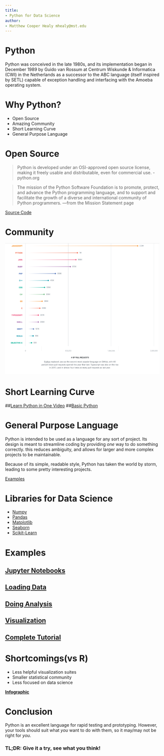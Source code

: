 ```yaml
---
title:
- Python for Data Science
author:
- Matthew Cooper Healy mhealy@mst.edu
---
```


# Python
Python was conceived in the late 1980s, and its implementation began in December
1989 by Guido van Rossum at Centrum Wiskunde & Informatica (CWI) in the
Netherlands as a successor to the ABC language (itself inspired by SETL) capable
of exception handling and interfacing with the Amoeba operating system.



# Why Python?
 - Open Source
 - Amazing Community
 - Short Learning Curve
 - General Purpose Language

# Open Source
> Python is developed under an OSI-approved open source license,
> making it freely usable and distributable, even for commercial use.
>    -python.org

>The mission of the Python Software Foundation is to promote, protect, and advance
>the Python programming language, and to support and facilitate the growth of a
>diverse and international community of Python programmers.
>    —from the Mission Statement page

[Source Code](https://goo.gl/AD6UDG)

# Community
![Most Popular Languages on GitHub](langpop.png)

# Short Learning Curve
##[Learn Python in One Video](https://youtu.be/N4mEzFDjqtA)
##[Basic Python](https://docs.python.org/3/tutorial/)

# General Purpose Language
Python is intended to be used as a language for any sort of project.
Its design is meant to streamline coding by providing *one* way to do something
correctly. this reduces ambiguity, and allows for larger and more complex
projects to be maintainable.

Because of its simple, readable style, Python has taken the world by storm,
leading to some pretty interesting projects.

[Examples](http://usingpython.com/programs/)

# Libraries for Data Science
 - [Numpy](http://numpy.org)
 - [Pandas](http::/pandas.pydata.org)
 - [Matplotlib](http://matplotlib.org)
 - [Seaborn](http://seaborn.org)
 - [Scikit-Learn](http://scikit-learn.org)

# Examples
## [Jupyter Notebooks](http://try.jupyter.org/)
## [Loading Data](https://goo.gl/EFQKHH)
## [Doing Analysis](https://goo.gl/7D7MYH)
## [Visualization](https://goo.gl/mkLE5a)
## [Complete Tutorial](https://goo.gl/swZf7e)

# Shortcomings(vs R)
 - Less helpful visualization suites
 - Smaller statistical community
 - Less focused on data science

[**Infographic**](https://goo.gl/5zBoud)

# Conclusion
Python is an excellent language for rapid testing and prototyping.
However, your tools should suit what *you* want to do with them, so it
may/may not be right for *you*.

### **TL;DR:** Give it a try, see what you think!
